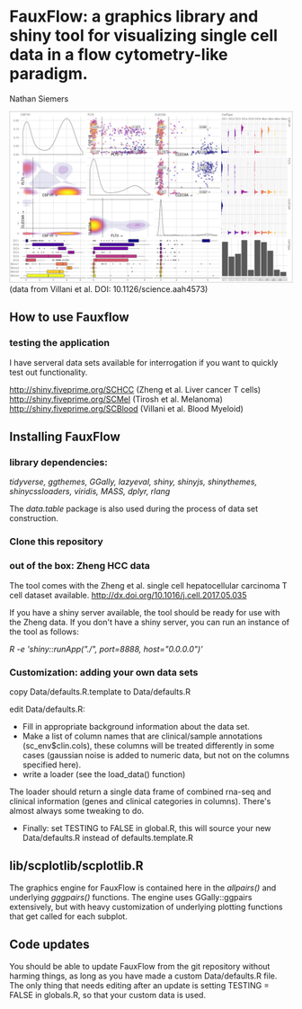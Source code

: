 # FauxFlow: a graphics library and shiny tool for visualizing single cell data in a flow cytometry-like paradigm.

Nathan Siemers

![alt text](https://github.com/NathanSiemers/FauxFlow/blob/master/image.example.png)
(data from Villani et al. DOI: 10.1126/science.aah4573)

## How to use Fauxflow

### testing the application

I have serveral data sets available for interrogation if you want to quickly test out functionality. 

http://shiny.fiveprime.org/SCHCC (Zheng et al. Liver cancer T cells)
http://shiny.fiveprime.org/SCMel (Tirosh et al. Melanoma)
http://shiny.fiveprime.org/SCBlood (Villani et al. Blood Myeloid)

## Installing FauxFlow 

### library dependencies:

*tidyverse, ggthemes, GGally, lazyeval, shiny, shinyjs, shinythemes, shinycssloaders, viridis, MASS, dplyr, rlang*

The *data.table* package is also used during the process of data set construction.

### Clone this repository

### out of the box: Zheng HCC data

The tool comes with the Zheng et al. single cell hepatocellular carcinoma T cell dataset available.  http://dx.doi.org/10.1016/j.cell.2017.05.035

If you have a shiny server available, the tool should be ready for use with the Zheng data. If you don't have a shiny server, you can run an instance of the tool as follows:

*R -e 'shiny::runApp("./", port=8888, host="0.0.0.0")'*

### Customization: adding your own data sets

copy Data/defaults.R.template to Data/defaults.R

edit Data/defaults.R:

* Fill in appropriate background information about the data set.
* Make a list of column names that are clinical/sample annotations (sc_env$clin.cols), these columns will be treated differently in some cases (gaussian noise is added to numeric data, but not on the columns specified here).
* write a loader (see the load_data() function)

The loader should return a single data frame of combined rna-seq and clinical information (genes and clinical categories in columns).  There's almost always some tweaking to do.

* Finally: set TESTING to FALSE in global.R, this will source your new Data/defaults.R instead of defaults.template.R



## lib/scplotlib/scplotlib.R

The graphics engine for FauxFlow is contained here in the *allpairs()* and underlying *gggpairs()* functions.  The engine uses GGally::ggpairs extensively, but with heavy customization of underlying plotting functions that get called for each subplot.

## Code updates

You should be able to update FauxFlow from the git repository without harming things, as long as you have made a custom Data/defaults.R file. The only thing that needs editing after an update is setting TESTING = FALSE in globals.R, so that your custom data is used.


















